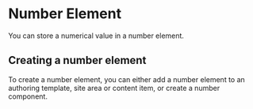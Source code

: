 # Number Element

You can store a numerical value in a number element.

## Creating a number element

To create a number element, you can either add a number element to an authoring template, site area or content item, or create a number component.



